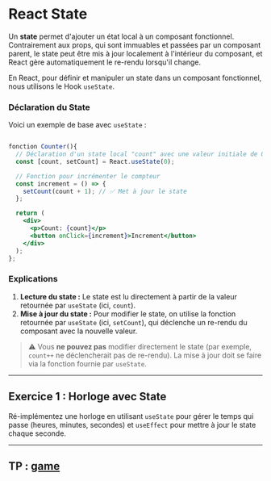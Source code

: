 # React State

Un **state** permet d'ajouter un état local à un composant fonctionnel. Contrairement aux props, qui sont immuables et passées par un composant parent, le state peut être mis à jour localement à l'intérieur du composant, et React gère automatiquement le re-rendu lorsqu'il change.

En React, pour définir et manipuler un state dans un composant fonctionnel, nous utilisons le Hook `useState`.

### Déclaration du State

Voici un exemple de base avec `useState` :

```jsx

fonction Counter(){
  // Déclaration d'un state local "count" avec une valeur initiale de 0
  const [count, setCount] = React.useState(0);

  // Fonction pour incrémenter le compteur
  const increment = () => {
    setCount(count + 1); // ✅ Met à jour le state
  };

  return (
    <div>
      <p>Count: {count}</p>
      <button onClick={increment}>Increment</button>
    </div>
  );
};
```

### Explications

1. **Lecture du state :** Le state est lu directement à partir de la valeur retournée par `useState` (ici, `count`).
2. **Mise à jour du state :** Pour modifier le state, on utilise la fonction retournée par `useState` (ici, `setCount`), qui déclenche un re-rendu du composant avec la nouvelle valeur.

> ⚠️ Vous **ne pouvez pas** modifier directement le state (par exemple, `count++` ne déclencherait pas de re-rendu). La mise à jour doit se faire via la fonction fournie par `useState`.

---

## Exercice 1 : Horloge avec State

Ré-implémentez une horloge en utilisant `useState` pour gérer le temps qui passe (heures, minutes, secondes) et `useEffect` pour mettre à jour le state chaque seconde.


---
## TP : [game](../TP/01_game.md)
